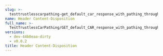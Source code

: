 ```yaml
---
slug: >-
  testtrustlesscarpathing-get_default_car_response_with_pathing_through_unixfs_directory_(format=car)-header_content-disposition
name: Header Content-Disposition
full_name: >-
  TestTrustlessCarPathing/GET_default_CAR_response_with_pathing_through_UnixFS_Directory_(format=car)/Header_Content-Disposition
versions:
  - dev-44b0eaa-dirty
  - v0.0.2
title: Header Content-Disposition
---
```


